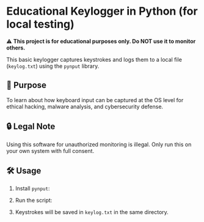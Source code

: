 # Educational Keylogger in Python (for local testing)

⚠️ **This project is for educational purposes only. Do NOT use it to monitor others.**

This basic keylogger captures keystrokes and logs them to a local file (`keylog.txt`) using the `pynput` library.

## 🧠 Purpose
To learn about how keyboard input can be captured at the OS level for ethical hacking, malware analysis, and cybersecurity defense.

## 🔒 Legal Note
Using this software for unauthorized monitoring is illegal. Only run this on your own system with full consent.

## 🛠️ Usage

1. Install `pynput`:


2. Run the script:


3. Keystrokes will be saved in `keylog.txt` in the same directory.


